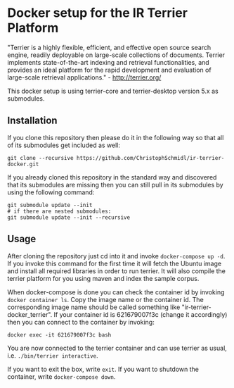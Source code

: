 # Docker setup for the IR Terrier Platform

"Terrier is a highly flexible, efficient, and effective open source search engine, readily deployable on large-scale collections of documents. Terrier implements state-of-the-art indexing and retrieval functionalities, and provides an ideal platform for the rapid development and evaluation of large-scale retrieval applications." - http://terrier.org/

This docker setup is using terrier-core and terrier-desktop version 5.x as submodules.

## Installation

If you clone this repository then please do it in the following way so that all of its submodules get included as well:

``` 
git clone --recursive https://github.com/ChristophSchmidl/ir-terrier-docker.git
```

If you already cloned this repository in the standard way and discovered that its submodules are missing then you can still pull in its submodules by using the following command:

``` 
git submodule update --init
# if there are nested submodules:
git submodule update --init --recursive
```

## Usage

After cloning the repository just cd into it and invoke ```docker-compose up -d```. If you invoke this command for the first time it will fetch the Ubuntu image and install all required libraries in order to run terrier. It will also compile the terrier platform for you using maven and index the sample corpus.

When docker-compose is done you can check the container id by invoking ```docker container ls```. Copy the image name or the container id. The corresponding image name should be called something like "ir-terrier-docker_terrier". If your container id is 621679007f3c (change it accordingly) then you can connect to the container by invoking:

```docker exec -it 621679007f3c bash```

You are now connected to the terrier container and can use terrier as usual, i.e. ```./bin/terrier interactive```.

If you want to exit the box, write ```exit```.
If you want to shutdown the container, write ```docker-compose down```.


